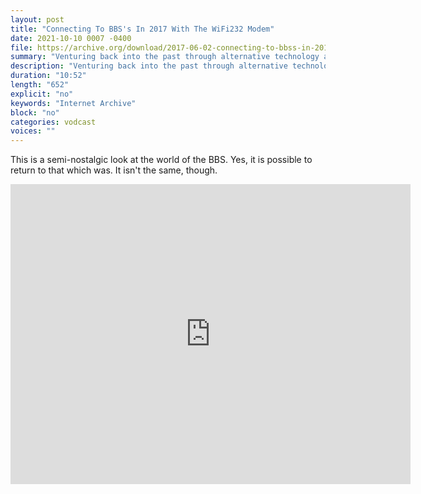 ```yaml
---
layout: post
title: "Connecting To BBS's In 2017 With The WiFi232 Modem"
date: 2021-10-10 0007 -0400
file: https://archive.org/download/2017-06-02-connecting-to-bbss-in-2017-with-the-wi-fi-232-modem/2017-06-02%20-%20Connecting%20to%20BBS%27s%20in%202017%20with%20the%20WiFi232%20Modem.mp4
summary: "Venturing back into the past through alternative technology arrangements."
description: "Venturing back into the past through alternative technology arrangements."
duration: "10:52"
length: "652"
explicit: "no" 
keywords: "Internet Archive"
block: "no" 
categories: vodcast
voices: ""
---
```

This is a semi-nostalgic look at the world of the BBS.  Yes, it is possible to return to that which was.  It isn't the same, though.

<iframe src="https://archive.org/embed/2017-06-02-connecting-to-bbss-in-2017-with-the-wi-fi-232-modem" width="640" height="480" frameborder="0" webkitallowfullscreen="true" mozallowfullscreen="true" allowfullscreen></iframe>




